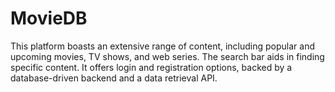 # MovieDB
This platform boasts an extensive range of content, including popular and upcoming movies, TV shows, and web series. The search bar aids in finding specific content. It offers login and registration options, backed by a database-driven backend and a data retrieval API.
